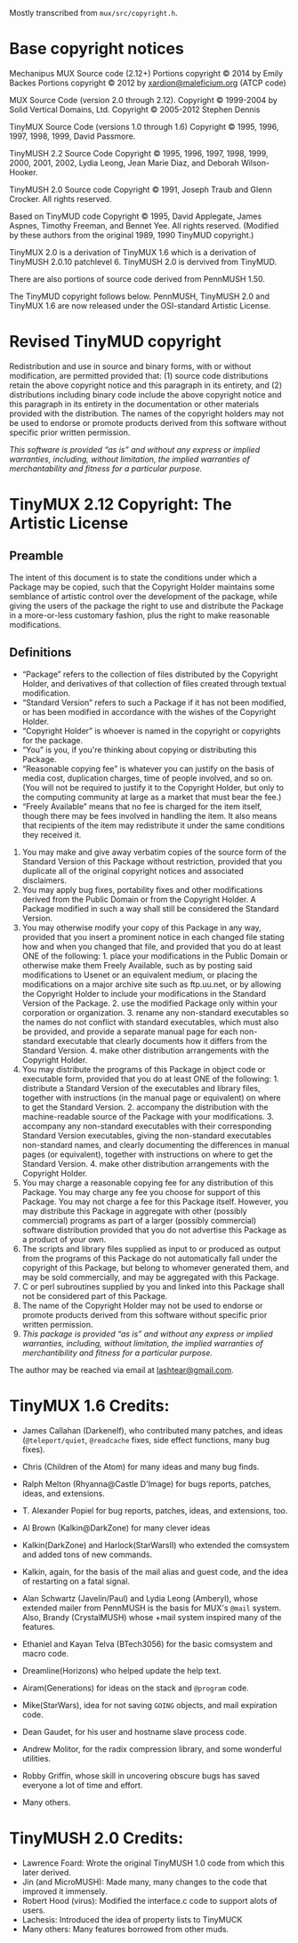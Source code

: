 Mostly transcribed from `mux/src/copyright.h`.

# Base copyright notices

Mechanipus MUX Source code (2.12+)
Portions copyright © 2014 by Emily Backes
Portions copyright © 2012 by xardion@maleficium.org (ATCP code)

MUX Source Code (version 2.0 through 2.12).
Copyright © 1999-2004 by Solid Vertical Domains, Ltd.
Copyright © 2005-2012 Stephen Dennis

TinyMUX Source Code (versions 1.0 through 1.6)
Copyright © 1995, 1996, 1997, 1998, 1999, David Passmore.

TinyMUSH 2.2 Source Code
Copyright © 1995, 1996, 1997, 1998, 1999, 2000, 2001, 2002, Lydia Leong, Jean Marie Diaz, and Deborah Wilson-Hooker.

TinyMUSH 2.0 Source code
Copyright © 1991, Joseph Traub and Glenn Crocker. All rights reserved.

Based on TinyMUD code
Copyright © 1995, David Applegate, James Aspnes, Timothy Freeman, and Bennet Yee. All rights reserved.
(Modified by these authors from the original 1989, 1990 TinyMUD copyright.)

TinyMUX 2.0 is a derivation of TinyMUX 1.6 which is a derivation of TinyMUSH 2.0.10 patchlevel 6.  TinyMUSH 2.0 is dervived from TinyMUD.

There are also portions of source code derived from PennMUSH 1.50.

The TinyMUD copyright follows below.  PennMUSH, TinyMUSH 2.0 and TinyMUX 1.6 are now released under the OSI-standard Artistic License.


# Revised TinyMUD copyright

Redistribution and use in source and binary forms, with or without modification, are permitted provided that: (1) source code distributions retain the above copyright notice and this paragraph in its entirety, and (2) distributions including binary code include the above copyright notice and this paragraph in its entirety in the documentation or other materials provided with the distribution.  The names of the copyright holders may not be used to endorse or promote products derived from this software without specific prior written permission.

*This software is provided “as is” and without any express or implied warranties, including, without limitation, the implied warranties of merchantability and fitness for a particular purpose.*


# TinyMUX 2.12 Copyright: The Artistic License

## Preamble

The intent of this document is to state the conditions under which a Package may be copied, such that the Copyright Holder maintains some semblance of artistic control over the development of the package, while giving the users of the package the right to use and distribute the Package in a more-or-less customary fashion, plus the right to make reasonable modifications.

## Definitions

  - “Package” refers to the collection of files distributed by the Copyright Holder, and derivatives of that collection of files created through textual modification.
  - “Standard Version” refers to such a Package if it has not been modified, or has been modified in accordance with the wishes of the Copyright Holder.
  - “Copyright Holder” is whoever is named in the copyright or copyrights for the package.
  - “You” is you, if you're thinking about copying or distributing this Package.
  - “Reasonable copying fee” is whatever you can justify on the basis of media cost, duplication charges, time of people involved, and so on. (You will not be required to justify it to the Copyright Holder, but only to the computing community at large as a market that must bear the fee.)
  - “Freely Available” means that no fee is charged for the item itself, though there may be fees involved in handling the item. It also means that recipients of the item may redistribute it under the same conditions they received it.

> 

  1. You may make and give away verbatim copies of the source form of the Standard Version of this Package without restriction, provided that you duplicate all of the original copyright notices and associated disclaimers.
  2. You may apply bug fixes, portability fixes and other modifications derived from the Public Domain or from the Copyright Holder. A Package modified in such a way shall still be considered the Standard Version.
  3. You may otherwise modify your copy of this Package in any way, provided that you insert a prominent notice in each changed file stating how and when you changed that file, and provided that you do at least ONE of the following:
    1. place your modifications in the Public Domain or otherwise make them Freely Available, such as by posting said modifications to Usenet or an equivalent medium, or placing the modifications on a major archive site such as ftp.uu.net, or by allowing the Copyright Holder to include your modifications in the Standard Version of the Package.
    2. use the modified Package only within your corporation or organization.
    3. rename any non-standard executables so the names do not conflict with standard executables, which must also be provided, and provide a separate manual page for each non-standard executable that clearly documents how it differs from the Standard Version.
    4. make other distribution arrangements with the Copyright Holder.
  4. You may distribute the programs of this Package in object code or executable form, provided that you do at least ONE of the following:
    1. distribute a Standard Version of the executables and library files, together with instructions (in the manual page or equivalent) on where to get the Standard Version.
    2. accompany the distribution with the machine-readable source of the Package with your modifications.
    3. accompany any non-standard executables with their corresponding Standard Version executables, giving the non-standard executables non-standard names, and clearly documenting the differences in manual pages (or equivalent), together with instructions on where to get the Standard Version.
    4. make other distribution arrangements with the Copyright Holder.
  5. You may charge a reasonable copying fee for any distribution of this Package. You may charge any fee you choose for support of this Package. You may not charge a fee for this Package itself. However, you may distribute this Package in aggregate with other (possibly commercial) programs as part of a larger (possibly commercial) software distribution provided that you do not advertise this Package as a product of your own.
  6. The scripts and library files supplied as input to or produced as output from the programs of this Package do not automatically fall under the copyright of this Package, but belong to whomever generated them, and may be sold commercially, and may be aggregated with this Package.
  7. C or perl subroutines supplied by you and linked into this Package shall not be considered part of this Package.
  8. The name of the Copyright Holder may not be used to endorse or promote products derived from this software without specific prior written permission.
  9. *This package is provided “as is” and without any express or implied warranties, including, without limitation, the implied warranties of merchantibility and fitness for a particular purpose.*

The author may be reached via email at lashtear@gmail.com.



# TinyMUX 1.6 Credits:

  * James Callahan (Darkenelf), who contributed many patches, and ideas (`@teleport/quiet`, `@readcache` fixes, side effect functions, many bug fixes).

  * Chris (Children of the Atom) for many ideas and many bug finds.

  * Ralph Melton (Rhyanna@Castle D'Image) for bugs reports, patches, ideas, and extensions.

  * T. Alexander Popiel for bug reports, patches, ideas, and extensions, too.

  * Al Brown (Kalkin@DarkZone) for many clever ideas

  * Kalkin(DarkZone) and Harlock(StarWarsII) who extended the comsystem and added tons of new commands.

  * Kalkin, again, for the basis of the mail alias and guest code, and the idea of restarting on a fatal signal.

  * Alan Schwartz (Javelin/Paul) and Lydia Leong (Amberyl), whose extended mailer from PennMUSH is the basis for MUX's `@mail` system. Also, Brandy (CrystalMUSH) whose +mail system inspired many of the features.

  * Ethaniel and Kayan Telva (BTech3056) for the basic comsystem and macro code.

  * Dreamline(Horizons) who helped update the help text.

  * Airam(Generations) for ideas on the stack and `@program` code.

  * Mike(StarWars), idea for not saving `GOING` objects, and mail expiration code.

  * Dean Gaudet, for his user and hostname slave process code.

  * Andrew Molitor, for the radix compression library, and some wonderful utilities.

  * Robby Griffin, whose skill in uncovering obscure bugs has saved everyone a lot of time and effort.

  * Many others.


# TinyMUSH 2.0 Credits:
  * Lawrence Foard:  Wrote the original TinyMUSH 1.0 code from which this later derived.
  * Jin (and MicroMUSH):  Made many, many changes to the code that improved it immensely.
  * Robert Hood (virus):  Modified the interface.c code to support alots of users.
  * Lachesis:  Introduced the idea of property lists to TinyMUCK
  * Many others:  Many features borrowed from other muds.
